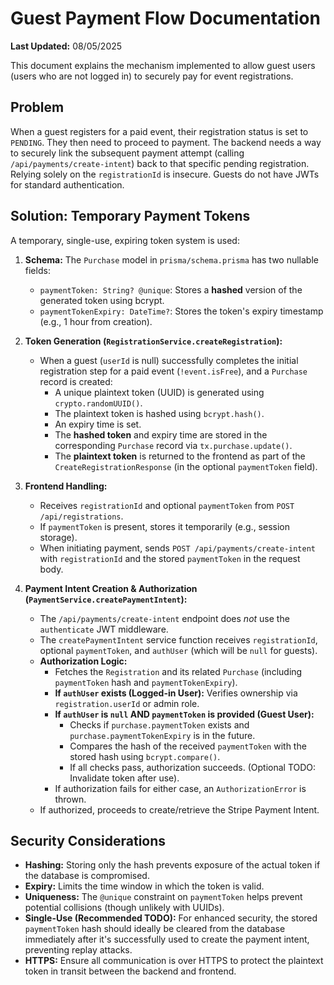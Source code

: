 # Guest Payment Flow Documentation

**Last Updated:** 08/05/2025

This document explains the mechanism implemented to allow guest users (users who are not logged in) to securely pay for event registrations.

## Problem

When a guest registers for a paid event, their registration status is set to `PENDING`. They then need to proceed to payment. The backend needs a way to securely link the subsequent payment attempt (calling `/api/payments/create-intent`) back to that specific pending registration. Relying solely on the `registrationId` is insecure. Guests do not have JWTs for standard authentication.

## Solution: Temporary Payment Tokens

A temporary, single-use, expiring token system is used:

1.  **Schema:** The `Purchase` model in `prisma/schema.prisma` has two nullable fields:
    *   `paymentToken: String? @unique`: Stores a **hashed** version of the generated token using bcrypt.
    *   `paymentTokenExpiry: DateTime?`: Stores the token's expiry timestamp (e.g., 1 hour from creation).

2.  **Token Generation (`RegistrationService.createRegistration`):**
    *   When a guest (`userId` is null) successfully completes the initial registration step for a paid event (`!event.isFree`), and a `Purchase` record is created:
        *   A unique plaintext token (UUID) is generated using `crypto.randomUUID()`.
        *   The plaintext token is hashed using `bcrypt.hash()`.
        *   An expiry time is set.
        *   The **hashed token** and expiry time are stored in the corresponding `Purchase` record via `tx.purchase.update()`.
        *   The **plaintext token** is returned to the frontend as part of the `CreateRegistrationResponse` (in the optional `paymentToken` field).

3.  **Frontend Handling:**
    *   Receives `registrationId` and optional `paymentToken` from `POST /api/registrations`.
    *   If `paymentToken` is present, stores it temporarily (e.g., session storage).
    *   When initiating payment, sends `POST /api/payments/create-intent` with `registrationId` and the stored `paymentToken` in the request body.

4.  **Payment Intent Creation & Authorization (`PaymentService.createPaymentIntent`):**
    *   The `/api/payments/create-intent` endpoint does *not* use the `authenticate` JWT middleware.
    *   The `createPaymentIntent` service function receives `registrationId`, optional `paymentToken`, and `authUser` (which will be `null` for guests).
    *   **Authorization Logic:**
        *   Fetches the `Registration` and its related `Purchase` (including `paymentToken` hash and `paymentTokenExpiry`).
        *   **If `authUser` exists (Logged-in User):** Verifies ownership via `registration.userId` or admin role.
        *   **If `authUser` is `null` AND `paymentToken` is provided (Guest User):**
            *   Checks if `purchase.paymentToken` exists and `purchase.paymentTokenExpiry` is in the future.
            *   Compares the hash of the received `paymentToken` with the stored hash using `bcrypt.compare()`.
            *   If all checks pass, authorization succeeds. (Optional TODO: Invalidate token after use).
        *   If authorization fails for either case, an `AuthorizationError` is thrown.
    *   If authorized, proceeds to create/retrieve the Stripe Payment Intent.

## Security Considerations

*   **Hashing:** Storing only the hash prevents exposure of the actual token if the database is compromised.
*   **Expiry:** Limits the time window in which the token is valid.
*   **Uniqueness:** The `@unique` constraint on `paymentToken` helps prevent potential collisions (though unlikely with UUIDs).
*   **Single-Use (Recommended TODO):** For enhanced security, the stored `paymentToken` hash should ideally be cleared from the database immediately after it's successfully used to create the payment intent, preventing replay attacks.
*   **HTTPS:** Ensure all communication is over HTTPS to protect the plaintext token in transit between the backend and frontend.
